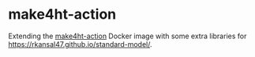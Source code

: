 # make4ht-action

Extending the [make4ht-action](https://github.com/michal-h21/make4ht-action) Docker image with some extra libraries for https://rkansal47.github.io/standard-model/. 
